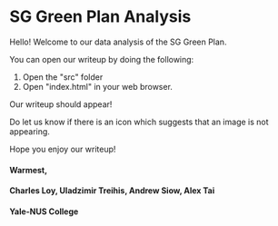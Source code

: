 # SG Green Plan Analysis

Hello! Welcome to our data analysis of the SG Green Plan.

You can open our writeup by doing the following:

1. Open the "src" folder
2. Open "index.html" in your web browser.

Our writeup should appear!

Do let us know if there is an icon which suggests that an image is not appearing.

Hope you enjoy our writeup!

#### Warmest,
#### Charles Loy, Uladzimir Treihis, Andrew Siow, Alex Tai
#### Yale-NUS College 
